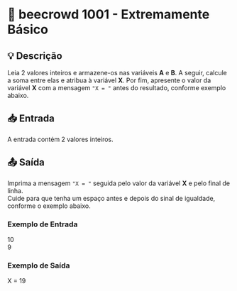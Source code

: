 # 📝 beecrowd 1001 - Extremamente Básico

## 💡 Descrição

Leia 2 valores inteiros e armazene-os nas variáveis **A** e **B**. A seguir, calcule a soma entre elas e atribua à variável **X**. Por fim, apresente o valor da variável **X** com a mensagem `"X = "` antes do resultado, conforme exemplo abaixo.

## 📥 Entrada

A entrada contém 2 valores inteiros.

## 📤 Saída

Imprima a mensagem `"X = "` seguida pelo valor da variável **X** e pelo final de linha.  
Cuide para que tenha um espaço antes e depois do sinal de igualdade, conforme o exemplo abaixo.

### Exemplo de Entrada
10  
9  

### Exemplo de Saída
X = 19
